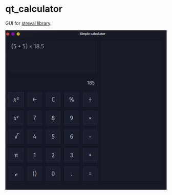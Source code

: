 # qt_calculator
GUI for [streval library](https://github.com/uthef/streval).

![d](qt_calculator.png)